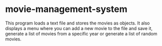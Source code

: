 # movie-management-system
 This program loads a text file and stores the movies as objects. It also displays a menu where you can
 add a new movie to the file and save it, generate a list of movies from a specific year or generate a list of random movies.
